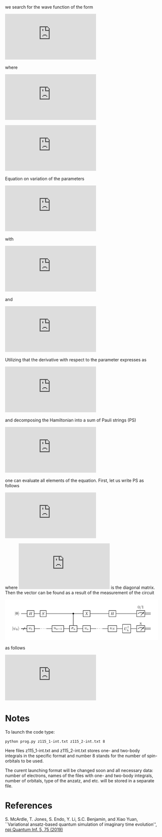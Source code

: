 we search for the wave function of the form

![equation](https://latex.codecogs.com/gif.latex?%5Cpsi%28%5Cvec%7B%5Ctheta%7D%29%20%3D%20U%28%5Cvec%7B%5Ctheta%7D%29%5Cpsi_0)

where 

![equation](https://latex.codecogs.com/gif.latex?U%28%5Cvec%7B%5Ctheta%7D%29%20%3D%20u_N%20%5Cdots%20u_1)

![equation](https://latex.codecogs.com/gif.latex?u_i%20%5Cequiv%20u%28%5Ctheta_i%29%20%3D%20e%5E%7B-i%5Ctheta_i%5Csigma/2%7D)

Equation on variation of the parameters

![equation](https://latex.codecogs.com/gif.latex?%5Csum_%7Bab%7D%20A_%7Bab%7D%20%5Cdot%7B%5Ctheta%7D_b%20%3D%20-C_a)

with

![equation](https://latex.codecogs.com/gif.latex?C_a%20%3D%20%5Cleft%5Clangle%20%5Cfrac%7B%5Cpartial%5Cpsi%7D%7B%5Cpartial%5Ctheta_a%7D%5Cleft%5Cvert%20H%5Cright%5Cvert%20%5Cpsi%20%5Cright%5Crangle%20&plus;%20%5Cleft%5Clangle%20%5Cpsi%20%5Cleft%5Cvert%20H%5Cright%5Cvert%20%5Cfrac%7B%5Cpartial%5Cpsi%7D%7B%5Cpartial%5Ctheta_a%7D%20%5Cright%5Crangle)

and

![equation](https://latex.codecogs.com/gif.latex?A_%7Bab%7D%20%3D%20%5Cleft%5Clangle%20%5Cfrac%7B%5Cpartial%5Cpsi%7D%7B%5Cpartial%5Ctheta_a%7D%20%5CBig%5Cvert%20%5Cfrac%7B%5Cpartial%5Cpsi%7D%7B%5Cpartial%5Ctheta_b%7D%20%5Cright%5Crangle%20&plus;%20%5Cleft%5Clangle%20%5Cfrac%7B%5Cpartial%5Cpsi%7D%7B%5Cpartial%5Ctheta_b%7D%20%5CBig%5Cvert%20%5Cfrac%7B%5Cpartial%5Cpsi%7D%7B%5Cpartial%5Ctheta_a%7D%20%5Cright%5Crangle)

Utilizing that the derivative with respect to the parameter expresses as

![equation](https://latex.codecogs.com/gif.latex?%5Cfrac%7B%5Cpartial%20U%7D%7B%5Cpartial%20%5Ctheta_a%7D%20%3D%20-%5Cfrac%7Bi%7D%7B2%7Du_n%20%5Cdots%20u_a%20%5Csigma%5E%7B%28i_a%29%7D%20u_%7Ba-1%7D%20%5Cdots%20u_1%20%3D%20-%5Cfrac%7Bi%7D%7B2%7D%20V_a)

and decomposing the Hamiltonian into a sum of Pauli strings (PS)

![equation](https://latex.codecogs.com/gif.latex?H%20%3D%20%5Csum_h%20%5Calpha_h%20%5CSigma_h)

one can evaluate all elements of the equation. 
First, let us write PS as follows

![equation](https://latex.codecogs.com/gif.latex?%5CSigma_h%20%3D%20U_h%20D_h%20U%5E%5Cdagger_h)

where ![equation](https://latex.codecogs.com/gif.latex?D_h) is the diagonal matrix. Then the vector can be found as a result of the measurement of the circuit

![alt text](pictures/c_vec_circ.png)

as follows

![equation](https://latex.codecogs.com/gif.latex?C_a%20%3D%20%5Csum_x%20%5Cleft%5Clangle%20x%20%5Cleft%5Cvert%20D_h%20%5Cright%5Cvert%20x%20%5Cright%5Crangle%20%5Cleft%28%20P_%7B0x%7D%20-%20P_%7B1x%7D%20%5Cright%20%29)

# Notes

To launch the code type:
```shell
python prog.py z115_1-int.txt z115_2-int.txt 8
```
Here files z115_1-int.txt and z115_2-int.txt stores one- and two-body integrals in the specific format and number 8 stands for the number of spin-orbitals to be used.

The curent launching format will be changed soon and all necessary data: number of electrons, names of the files with one- and two-body integrals, number of orbitals, type of the anzatz, and etc. will be stored in a separate file.

# References 

S. McArdle, T. Jones, S. Endo, Y. Li, S.C. Benjamin, and Xiao Yuan,
``Variational ansatz-based quantum simulation of imaginary time evolution'',
[npj Quantum Inf. 5, 75 (2019)](https://www.nature.com/articles/s41534-019-0187-2)
